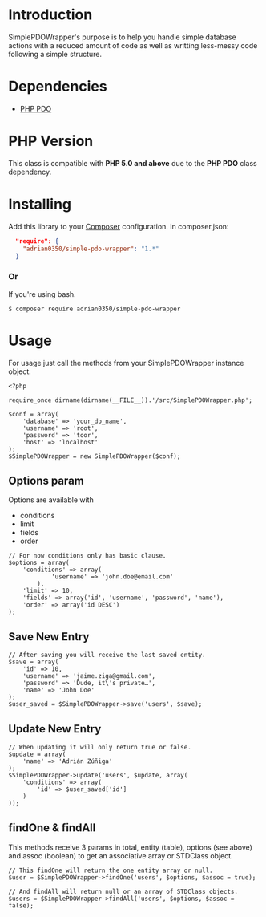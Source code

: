 # Introduction

SimplePDOWrapper's purpose is to help you handle simple database actions with a reduced
amount of code as well as writting less-messy code following a simple structure.

# Dependencies

 * [PHP PDO](http://php.net/manual/en/book.pdo.php)

# PHP Version

This class is compatible with **PHP 5.0 and above** due to the **PHP PDO** class dependency.

# Installing
Add this library to your [Composer](https://packagist.org/packages/adrian0350/simple-pdo-wrapper) configuration. In
composer.json:
```json
  "require": {
    "adrian0350/simple-pdo-wrapper": "1.*"
  }
```

### Or

If you're using bash.
```
$ composer require adrian0350/simple-pdo-wrapper
```

# Usage
For usage just call the methods from your SimplePDOWrapper instance object.
```
<?php

require_once dirname(dirname(__FILE__)).'/src/SimplePDOWrapper.php';

$conf = array(
	'database' => 'your_db_name',
	'username' => 'root',
	'password' => 'toor',
	'host' => 'localhost'
);
$SimplePDOWrapper = new SimplePDOWrapper($conf);
```
## Options param
Options are available with
* conditions
* limit
* fields
* order

```
// For now conditions only has basic clause.
$options = array(
	'conditions' => array(
			'username' => 'john.doe@email.com'
		),
	'limit' => 10,
	'fields' => array('id', 'username', 'password', 'name'),
	'order' => array('id DESC')
);
```
## Save New Entry

```
// After saving you will receive the last saved entity.
$save = array(
	'id' => 10,
	'username' => 'jaime.ziga@gmail.com',
	'password' => 'Dude, it\'s private…',
	'name' => 'John Doe'
);
$user_saved = $SimplePDOWrapper->save('users', $save);
```

## Update New Entry

```
// When updating it will only return true or false.
$update = array(
	'name' => 'Adrián Zúñiga'
);
$SimplePDOWrapper->update('users', $update, array(
	'conditions' => array(
		'id' => $user_saved['id']
	)
));
```

## findOne & findAll
This methods receive 3 params in total, entity (table), options (see above) and
assoc (boolean) to get an associative array or STDClass object.
```
// This findOne will return the one entity array or null.
$user = $SimplePDOWrapper->findOne('users', $options, $assoc = true);

// And findAll will return null or an array of STDClass objects.
$users = $SimplePDOWrapper->findAll('users', $options, $assoc = false);
```

